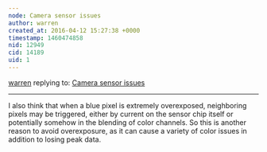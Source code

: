 ```yaml
---
node: Camera sensor issues
author: warren
created_at: 2016-04-12 15:27:38 +0000
timestamp: 1460474858
nid: 12949
cid: 14189
uid: 1
---
```




[warren](../profile/warren) replying to: [Camera sensor issues](../notes/viechdokter/04-09-2016/camera-sensor-issues)

----
I also think that when a blue pixel is extremely overexposed, neighboring pixels may be triggered, either by current on the sensor chip itself or potentially somehow in the blending of color channels. So this is another reason to avoid overexposure, as it can cause a variety of color issues in addition to losing peak data. 
